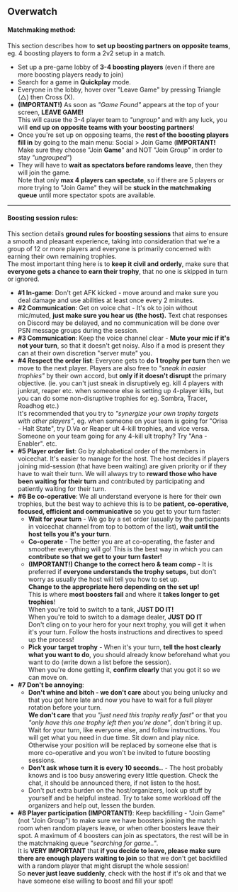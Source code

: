 ## Overwatch

#### Matchmaking method:  
This section describes how to **set up boosting partners on opposite teams**,  
eg. 4 boosting players to form a 2v2 setup in a match.

- Set up a pre-game lobby of **3-4 boosting players** (even if there are more boosting players ready to join)
- Search for a game in **Quickplay** mode.
- Everyone in the lobby, hover over "Leave Game" by pressing <span>Triangle (&#9651;) then Cross (X)</span>.
- **(IMPORTANT!)** As soon as _"Game Found"_ appears at the top of your screen, **LEAVE GAME!**  
  This will cause the 3-4 player team to _"ungroup"_ and with any luck, you will **end up on opposite teams with your boosting partners**!
- Once you're set up on opposing teams, the **rest of the boosting players fill in** by going to the main menu: Social > Join Game (**IMPORTANT!** Make sure they choose "Join **Game**" and NOT "Join Group" in order to stay _"ungrouped"_)
- They will have to **wait as spectators before randoms leave**, then they will join the game.  
  Note that only **max 4 players can spectate**, so if there are 5 players or more trying to "Join Game" they will be **stuck in the matchmaking queue** until more spectator spots are available.

---

#### Boosting session rules:  
This section details **ground rules for boosting sessions** that aims to ensure a smooth and pleasant experience, taking into consideration that we're a group of 12 or more players and everyone is primarily concerned with earning their own remaining trophies.  
The most important thing here is to **keep it civil and orderly**, make sure that **everyone gets a chance to earn their trophy**, that no one is skipped in turn or ignored.

- **#1 In-game**: Don't get AFK kicked - move around and make sure you deal damage and use abilities at least once every 2 minutes.  
- **#2 Communication**: Get on voice chat - It's ok to join without mic/muted, **just make sure you hear us (the host).** Text chat responses on Discord may be delayed, and no communication will be done over PSN message groups during the session.  
- **#3 Communication**: Keep the voice channel clear - **Mute your mic if it's not your turn**, so that it doesn't get noisy. Also if a mod is present they can at their own discretion "server mute" you.  
- **#4 Respect the order list**: Everyone gets to **do 1 trophy per turn** then we move to the next player. Players are also free to _"sneak in easier trophies"_ by their own accord, but **only if it doesn't disrupt** the primary objective. (ie. you can't just sneak in disruptively eg. kill 4 players with junkrat, reaper etc. when someone else is setting up 4-player kills, but you can do some non-disruptive trophies for eg. Sombra, Tracer, Roadhog etc.)  
It's recommended that you try to _"synergize your own trophy targets with other players"_, eg. when someone on your team is going for "Orisa - Halt State", try D.Va or Reaper ult 4-kill trophies, and vice versa. Someone on your team going for any 4-kill ult trophy? Try "Ana - Enabler". etc.  
- **#5 Player order list**: Go by alphabetical order of the members in voicechat. It's easier to manage for the host. The host decides if players joining mid-session (that have been waiting) are given priority or if they have to wait their turn. We will always try to **reward those who have been waiting for their turn** and contributed by participating and patiently waiting for their turn.  
- **#6 Be co-operative**: We all understand everyone is here for their own trophies, but the best way to achieve this is to be **patient, co-operative, focused, efficient and communicative** so you get to your turn faster:
  - **Wait for your turn** - We go by a set order (usually by the participants in voicechat channel from top to bottom of the list), **wait until the host tells you it's your turn**.  
  - **Co-operate** - The better you are at co-operating, the faster and smoother everything will go! This is the best way in which you can **contribute so that we get to your turn faster!**
  - **(IMPORTANT!) Change to the correct hero & team comp** - It is preferred if **everyone understands the trophy setups**, but don't worry as usually the host will tell you how to set up.  
  **Change to the appropriate hero depending on the set up!**  
  This is where **most boosters fail** and where it **takes longer to get trophies**!  
  When you're told to switch to a tank, **JUST DO IT!**  
  When you're told to switch to a damage dealer, **JUST DO IT**  
  Don't cling on to your hero for your next trophy, you will get it when it's your turn. Follow the hosts instructions and directives to speed up the process!  
  - **Pick your target trophy** - When it's your turn, **tell the host clearly what you want to do**, you should already know beforehand what you want to do (write down a list before the session).  
  When you're done getting it, **confirm clearly** that you got it so we can move on.  
- **#7 Don't be annoying**:  
  - **Don't whine and bitch - we don't care** about you being unlucky and that you got here late and now you have to wait for a full player rotation before your turn.  
  **We don't care** that you _"just need this trophy really fast"_ or that you _"only have this one trophy left then you're done"_, don't bring it up.  
  Wait for your turn, like everyone else, and follow instructions. You will get what you need in due time. Sit down and play nice. Otherwise your position will be replaced by someone else that is more co-operative and you won't be invited to future boosting sessions.
  - **Don't ask whose turn it is every 10 seconds..** - The host probably knows and is too busy answering every little question. Check the chat, it should be announced there, if not listen to the host.  
  - Don't put extra burden on the host/organizers, look up stuff by yourself and be helpful instead. Try to take some workload off the organizers and help out, lessen the burden.
- **#8 Player participation (IMPORTANT!)**: Keep backfilling - "Join Game" (not "Join Group") to make sure we have boosters joining the match room when random players leave, or when other boosters leave their spot. A maximum of 4 boosters can join as spectators, the rest will be in the matchmaking queue _"searching for game.."_.  
It is **VERY IMPORTANT** that **if you decide to leave, please make sure there are enough players waiting to join** so that we don't get backfilled with a random player that might disrupt the whole session!  
So **never just leave suddenly**, check with the host if it's ok and that we have someone else willing to boost and fill your spot!
